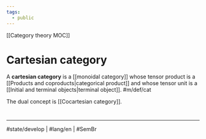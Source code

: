 ```yaml
---
tags:
  - public
---
```

[[Category theory MOC]]
# Cartesian category

A **cartesian category** is a [[monoidal category]] whose tensor product is a [[Products and coproducts|categorical product]] and whose tensor unit is a [[Initial and terminal objects|terminal object]]. #m/def/cat

The dual concept is [[Cocartesian category]].

#
---
#state/develop | #lang/en | #SemBr
